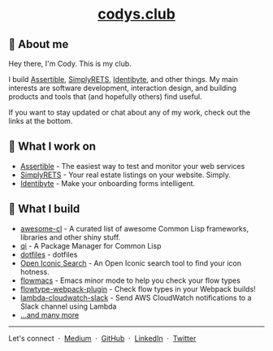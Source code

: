 <div align="center">
  <h1><a href="https://codys.club">codys.club</a></h1>
</div>

## :wave: About me

Hey there, I'm Cody. This is my club.

I build [Assertible](https://asertible.com),
[SimplyRETS](https://simplyrets.com),
[Identibyte](https://identibyte.com), and other things. My main
interests are software development, interaction design, and
building products and tools that (and hopefully others) find useful.

If you want to stay updated or chat about any of my work, check out
the links at the bottom.

## :briefcase: What I work on

- [Assertible](https://assertible.com) - The easiest way to test and monitor your web services
- [SimplyRETS](https://simplyrets.com) - Your real estate listings on your website. Simply.
- [Identibyte](https://identibyte.com) - Make your onboarding forms intelligent.

## :wrench: What I build

- [awesome-cl](https://awesome-cl.com) - A curated list of awesome
  Common Lisp frameworks, libraries and other shiny stuff.
- [qi](https://github.com/CodyReichert/qi) - A Package Manager for Common Lisp
- [dotfiles](https://github.com/CodyReichert/dotfiles) - dotfiles
- [Open Iconic Search](https://codys.club/open-iconic-search) - An Open Iconic search tool to find your icon hotness.
- [flowmacs](https://codys.club/flowmacs) - Emacs minor mode to help
  you check your flow types
- [flowtype-webpack-plugin](https://codys.club/flowtype-webpack-plugin) -
  Check flow types in your Webpack builds!
- [lambda-cloudwatch-slack](https://github.com/assertible/lambda-cloudwatch-slack) -
  Send AWS CloudWatch notifications to a Slack channel using Lambda
- [...and many more](https://github.com/CodyReichert?tab=repositories&type=source)

---

Let's connect  &nbsp;&middot;&nbsp;
[Medium](http://medium.com/@CodyReichert) &nbsp;&middot;&nbsp;
[GitHub](https://github.com/CodyReichert) &nbsp;&middot;&nbsp;
[LinkedIn](https://www.linkedin.com/in/codyreichert) &nbsp;&middot;&nbsp;
[Twitter](https://twitter.com/CodyReichert)
